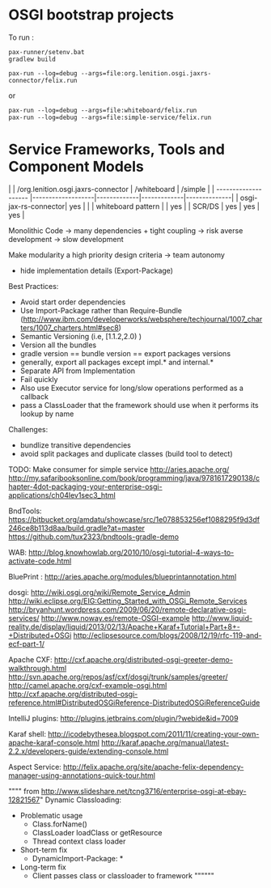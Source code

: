 OSGI bootstrap projects
==========

To run :

```
pax-runner/setenv.bat
gradlew build
```

```
pax-run --log=debug --args=file:org.lenition.osgi.jaxrs-connector/felix.run
```
or
```
pax-run --log=debug --args=file:whiteboard/felix.run
pax-run --log=debug --args=file:simple-service/felix.run
```



Service Frameworks, Tools and Component Models
==========
|                      | /org.lenition.osgi.jaxrs-connector  | /whiteboard | /simple  |
| -------------------- |-------------------|-------------|-------------|--------------|
| osgi-jax-rs-connector| yes               |             |
| whiteboard pattern   |                   |  yes        |
| SCR/DS               | yes               |  yes         |     yes       |


Monolithic Code -> many dependencies + tight coupling -> risk averse development -> slow development

Make modularity a high priority design criteria -> team autonomy
 - hide implementation details (Export-Package)

Best Practices:
 - Avoid start order dependencies
 - Use Import-Package rather than Require-Bundle (http://www.ibm.com/developerworks/websphere/techjournal/1007_charters/1007_charters.html#sec8)
 - Semantic Versioning (i.e, [1.1.2,2.0) )
 - Version all the bundles
 - gradle version == bundle version == export packages versions
 - generally, export all packages except impl.* and internal.*
 - Separate API from Implementation
 - Fail quickly
 - Also use Executor service for long/slow operations performed as a callback
 - pass a ClassLoader that the framework should use when it performs its lookup by name


Challenges:
 - bundlize transitive dependencies
 - avoid split packages and duplicate classes (build tool to detect)


TODO:
Make consumer for simple service
http://aries.apache.org/
http://my.safaribooksonline.com/book/programming/java/9781617290138/chapter-4dot-packaging-your-enterprise-osgi-applications/ch04lev1sec3_html

BndTools:
https://bitbucket.org/amdatu/showcase/src/1e078853256ef1088295f9d3df246ce8b113d8aa/build.gradle?at=master
https://github.com/tux2323/bndtools-gradle-demo


WAB:
http://blog.knowhowlab.org/2010/10/osgi-tutorial-4-ways-to-activate-code.html

BluePrint :
http://aries.apache.org/modules/blueprintannotation.html

dosgi:
http://wiki.osgi.org/wiki/Remote_Service_Admin
http://wiki.eclipse.org/EIG:Getting_Started_with_OSGi_Remote_Services
http://bryanhunt.wordpress.com/2009/06/20/remote-declarative-osgi-services/
http://www.noway.es/remote-OSGI-example
http://www.liquid-reality.de/display/liquid/2013/02/13/Apache+Karaf+Tutorial+Part+8+-+Distributed+OSGi
http://eclipsesource.com/blogs/2008/12/19/rfc-119-and-ecf-part-1/

Apache CXF:
http://cxf.apache.org/distributed-osgi-greeter-demo-walkthrough.html
http://svn.apache.org/repos/asf/cxf/dosgi/trunk/samples/greeter/
http://camel.apache.org/cxf-example-osgi.html
http://cxf.apache.org/distributed-osgi-reference.html#DistributedOSGiReference-DistributedOSGiReferenceGuide

IntelliJ plugins:
http://plugins.jetbrains.com/plugin/?webide&id=7009

Karaf shell:
http://icodebythesea.blogspot.com/2011/11/creating-your-own-apache-karaf-console.html
http://karaf.apache.org/manual/latest-2.2.x/developers-guide/extending-console.html

Aspect Service:
http://felix.apache.org/site/apache-felix-dependency-manager-using-annotations-quick-tour.html

"""" from http://www.slideshare.net/tcng3716/enterprise-osgi-at-ebay-12821567"
Dynamic Classloading:
- Problematic usage
   - Class.forName()
   - ClassLoader loadClass or getResource
   - Thread context class loader
- Short-term fix
   - DynamicImport-Package: *
- Long-term fix
   - Client passes class or classloader to framework
""""""
